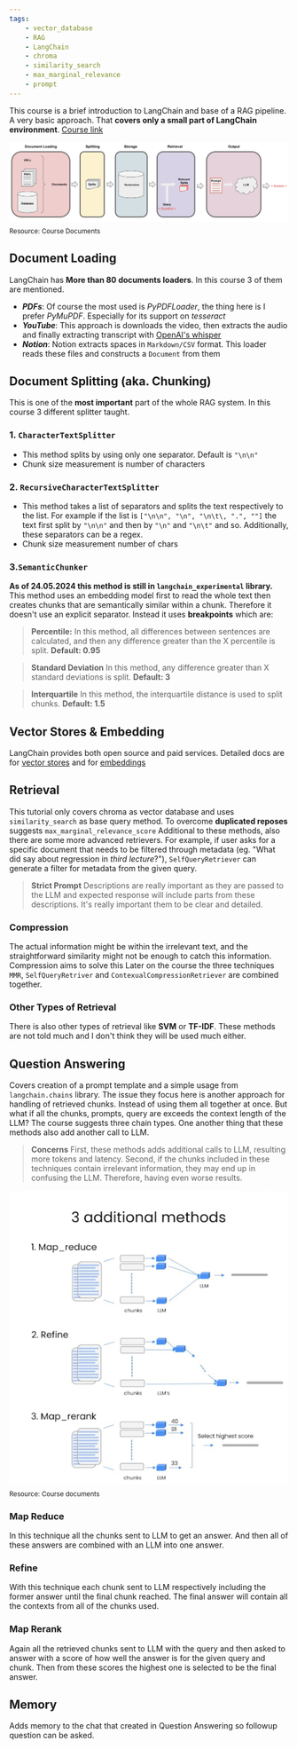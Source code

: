 ```yaml
---
tags:
    - vector_database  
    - RAG 
    - LangChain 
    - chroma 
    - similarity_search 
    - max_marginal_relevance 
    - prompt
---
```


This course is a brief introduction to LangChain and base of a RAG pipeline. A very basic approach. That **covers only a small part of LangChain environment**. 
[Course link](http://learn.deeplearning.ai/langchain-chat-with-your-data/?_gl=1*1t5umpl*_ga*Mzg2ODM2Mi4xNzE1Njc1Nzg0*_ga_PZF1GBS1R1*MTcxNjU1NzY0OC4xMC4xLjE3MTY1NTkwNDEuNTIuMC4w)

![Suggested Structure](/images/2024-05-24-Notes%20on%20LangChain%20Chat%20with%20Your%20Data/basic_rag_structure.jpg)<sub>Resource: Course Documents</sub>

## Document Loading
LangChain has **More than 80 documents loaders**. In this course 3 of them are mentioned.
- ***PDFs***: Of course the most used is *PyPDFLoader*, the thing here is I prefer *PyMuPDF*. Especially for its support on *tesseract*
- ***YouTube***: This approach is downloads the video, then extracts the audio and finally extracting transcript with [OpenAI's whisper](https://openai.com/index/whisper/)
- ***Notion***: Notion extracts spaces in `Markdown/CSV` format. This loader reads these files and constructs a `Document` from them

## Document Splitting (aka. Chunking)
This is one of the **most important** part of the whole RAG system. In this course 3 different splitter taught.
### 1. `CharacterTextSplitter`
- This method splits by using only one separator. Default is `"\n\n"`
- Chunk size measurement is number of characters
### 2. `RecursiveCharacterTextSplitter`
- This method takes a list of separators and splits the text respectively to the list.
For example if the list is `["\n\n", "\n", "\n\t\, ".", ""]` the text first split by `"\n\n"` and then by `"\n"` and `"\n\t"` and so. Additionally, these separators can be a regex.
- Chunk size measurement number of chars
### 3.`SemanticChunker`
**As of 24.05.2024 this method is still in `langchain_experimental` library.**
This method uses an embedding model first to read the whole text then creates chunks that are semantically similar within a chunk. Therefore it doesn't use an explicit separator. Instead it uses **breakpoints** which are:

> **Percentile:**
> In this method, all differences between sentences are calculated, and then any difference greater than the X percentile is split.
> **Default: 0.95**

> **Standard Deviation**
> In this method, any difference greater than X standard deviations is split.
> **Default: 3**

> **Interquartile**
> In this method, the interquartile distance is used to split chunks.
> **Default: 1.5**

## Vector Stores & Embedding
LangChain provides both open source and paid services. Detailed docs are for [vector stores](https://python.langchain.com/v0.2/docs/integrations/vectorstores/) and for [embeddings](https://python.langchain.com/v0.2/docs/integrations/text_embedding/)

## Retrieval
This tutorial only covers chroma as vector database and uses `similarity_search` as base query method. 
To overcome **duplicated reposes** suggests `max_marginal_relevance_score` 
Additional to these methods, also there are some more advanced retrievers. For example, if user asks for a specific document that needs to be filtered through metadata (eg. "What did say about regression in *third lecture*?"), `SelfQueryRetriever` can generate a filter for metadata from the given query. 

> **Strict Prompt**
>  Descriptions are really important as they are passed to the LLM and expected response will include parts from these descriptions. It's really important them to be clear and detailed.

### Compression
The actual information might be within the irrelevant text, and the straightforward similarity might not be enough to catch this information. Compression aims to solve this
Later on the course the three techniques `MMR`, `SelfQueryRetriver` and `ContexualCompressionRetriever` are combined together.

### Other Types of Retrieval
There is also other types of retrieval like **SVM** or **TF-IDF**. These methods are not told much and I don't think they will be used much either.


## Question Answering
Covers creation of a prompt template and a simple usage from `langchain.chains` library. 
The issue they focus here is another approach for handling of retrieved chunks. Instead of using them all together at once. But what if all the chunks, prompts, query are exceeds the context length of the LLM?  The course suggests three chain types. One another thing that these methods also add another call to LLM. 


> **Concerns**
> First, these methods adds additional calls to LLM, resulting more tokens and latency. Second, if the chunks included in these techniques contain irrelevant information, they may end up in confusing the LLM. Therefore, having even worse results.


![Chain  Types](/images/2024-05-24-Notes%20on%20LangChain%20Chat%20with%20Your%20Data/chain_types_for_retrieved_chunk_handling.png)
<sub>Resource: Course documents</sub>

### Map Reduce
In this technique all the chunks sent to LLM to get an answer. And then all of these answers are combined with an LLM into one answer.
### Refine
With this technique each chunk sent to LLM respectively including the former answer until the final chunk reached. The final answer will contain all the contexts from all of the chunks used.
### Map Rerank
Again all the retrieved chunks sent to LLM with the query and then asked to answer with a score of how well the answer is for the given query and chunk. Then from these scores the highest one is selected to be the final answer.

## Memory
Adds memory to the chat that created in Question Answering so followup question can be asked.